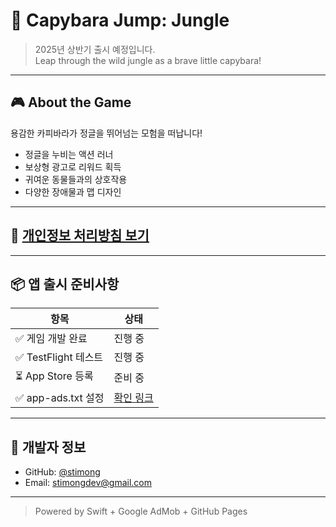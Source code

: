 # 🦫 Capybara Jump: Jungle

> 2025년 상반기 출시 예정입니다.  
> Leap through the wild jungle as a brave little capybara!

---

## 🎮 About the Game

용감한 카피바라가 정글을 뛰어넘는 모험을 떠납니다!

- 정글을 누비는 액션 러너
- 보상형 광고로 리워드 획득
- 귀여운 동물들과의 상호작용
- 다양한 장애물과 맵 디자인

---

## 📄 [개인정보 처리방침 보기](https://www.notion.so/Capybara-Jump-Jungle-1cbe8c7b232080119f51d619e5cf2990)

---

## 📦 앱 출시 준비사항

| 항목 | 상태 |
|------|------|
| ✅ 게임 개발 완료 | 진행 중 |
| ✅ TestFlight 테스트 | 진행 중 |
| ⏳ App Store 등록 | 준비 중 |
| ✅ app-ads.txt 설정 | [확인 링크](https://stimong.github.io/app-ads.txt) |

---

## 🔗 개발자 정보

- GitHub: [@stimong](https://github.com/stimong)
- Email: stimongdev@gmail.com

---

> Powered by Swift + Google AdMob + GitHub Pages
